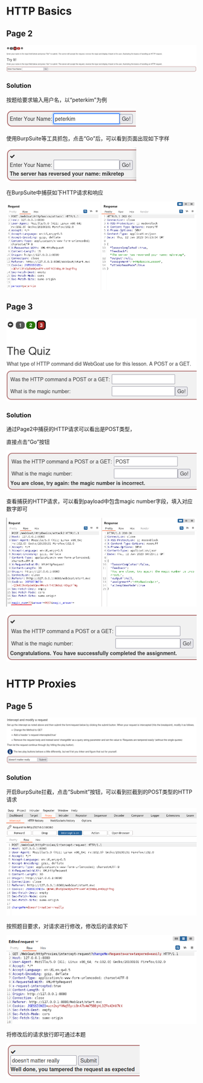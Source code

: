 # HTTP Basics
## Page 2

![L1_P1](https://raw.githubusercontent.com/LS-King/WebGoat-Solution/main/pics/General/L1_P1.png)

### Solution

按题给要求输入用户名，以“peterkim”为例

![L1_P2](https://raw.githubusercontent.com/LS-King/WebGoat-Solution/main/pics/General/L1_P2.png)

使用BurpSuite等工具抓包，点击“Go”后，可以看到页面出现如下字样

![L1_P3](https://raw.githubusercontent.com/LS-King/WebGoat-Solution/main/pics/General/L1_P3.png)

在BurpSuite中捕获如下HTTP请求和响应

![L1_P4](https://raw.githubusercontent.com/LS-King/WebGoat-Solution/main/pics/General/L1_P4.png)

## Page 3

![L1_P5](https://raw.githubusercontent.com/LS-King/WebGoat-Solution/main/pics/General/L1_P5.png)

### Solution

通过Page2中捕获的HTTP请求可以看出是POST类型，

直接点击“Go”按钮

![L1_P6](https://raw.githubusercontent.com/LS-King/WebGoat-Solution/main/pics/General/L1_P6.png)

查看捕获的HTTP请求，可以看到payload中包含magic number字段，填入对应数字即可

![L1_P7](https://raw.githubusercontent.com/LS-King/WebGoat-Solution/main/pics/General/L1_P7.png)

![L1_P8](https://raw.githubusercontent.com/LS-King/WebGoat-Solution/main/pics/General/L1_P8.png)

# HTTP Proxies

## Page 5

![L1_P9](https://raw.githubusercontent.com/LS-King/WebGoat-Solution/main/pics/General/L1_P9.png)

### Solution

开启BurpSuite拦截，点击“Submit”按钮，可以看到拦截到的POST类型的HTTP请求

![L1_P10](https://raw.githubusercontent.com/LS-King/WebGoat-Solution/main/pics/General/L1_P10.png)

按照题目要求，对请求进行修改，修改后的请求如下

![L1_P11](https://raw.githubusercontent.com/LS-King/WebGoat-Solution/main/pics/General/L1_P11.png)

将修改后的请求放行即可通过本题

![L1_P12](https://raw.githubusercontent.com/LS-King/WebGoat-Solution/main/pics/General/L1_P12.png)

